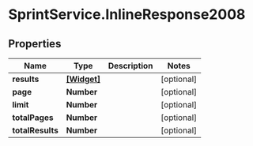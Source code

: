 # SprintService.InlineResponse2008

## Properties

Name | Type | Description | Notes
------------ | ------------- | ------------- | -------------
**results** | [**[Widget]**](Widget.md) |  | [optional] 
**page** | **Number** |  | [optional] 
**limit** | **Number** |  | [optional] 
**totalPages** | **Number** |  | [optional] 
**totalResults** | **Number** |  | [optional] 


